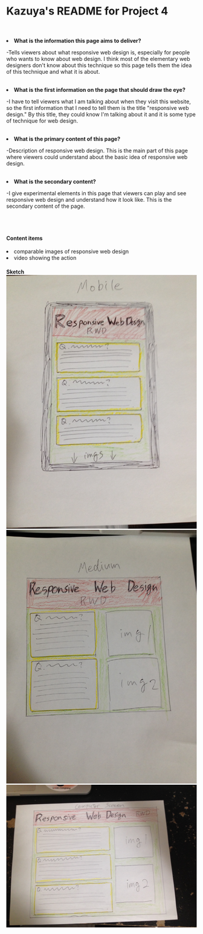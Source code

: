 <h1>Kazuya's README for Project 4</h1>
<br>
<br>
<li><b>What is the information this page aims to deliver?</b>
<p>-Tells viewers about what responsive web design is, especially for people who wants to know about web design. I think most of the elementary web designers don't know about this technique so this page tells them the idea of this technique and what it is about.</p>
<br>
<li><b>What is the first information on the page that should draw the eye?</b>
<br>
<p>-I have to tell viewers what I am talking about when they visit this website, so the first information that I need to tell them is the title "responsive web design." By this title, they could know I'm talking about it and it is some type of technique for web design.</p>
<br>
<li><b>What is the primary content of this page?</b>
<p>-Description of responsive web design. This is the main part of this page where viewers could understand about the basic idea of responsive web design.</p>
<br>
<li><b>What is the secondary content?</b>
<p>-I give experimental elements in this page that viewers can play and see responsive web design and understand how it look like. This is the secondary content of the page.</p>
<br>
<br>
<h4>Content items</h4>
<li>comparable images of responsive web design
<li>video showing the action
<br>
<h4>Sketch</4>
<img src="images/image-2.jpg" alt="Photo">
<img src="images/image.jpg" alt="Photo">
<img src="images/image-3.jpg" alt="Photo">
